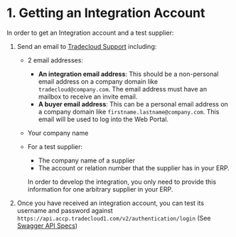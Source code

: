 # 1. Getting an Integration Account

In order to get an Integration account and a test supplier:

1. Send an email to [Tradecloud Support](../support.md) including:
   * 2 email addresses:
     * **An integration email address**: This should be a non-personal email address on a company domain like `tradecloud@company.com`. The email address must have an mailbox to receive an invite email.
     * **A buyer email address**: This can be a personal email address on a company domain like `firstname.lastname@company.com`. This email will be used to log into the Web Portal.
   * Your company name
   * For a test supplier:
     * The company name of a supplier
     * The account or relation number that the supplier has in your ERP.
     
     In order to develop the integration, you only need to provide this information for one arbitrary supplier in your ERP.
2. Once you have received an integration account, you can test its username and password against `https://api.accp.tradecloud1.com/v2/authentication/login` (See [Swagger API Specs](https://swagger-ui.accp.tradecloud1.com/?url=https://api.accp.tradecloud1.com/v2/authentication/specs.yaml#/authentication/login))


